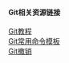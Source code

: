 #### Git相关资源链接
[Git教程](https://www.liaoxuefeng.com/wiki/896043488029600/896067008724000)  
[Git常用命令模板](https://www.jianshu.com/p/65b8079851b5)  
[Git撤销](http://www.ruanyifeng.com/blog/2019/12/git-undo.html)  
